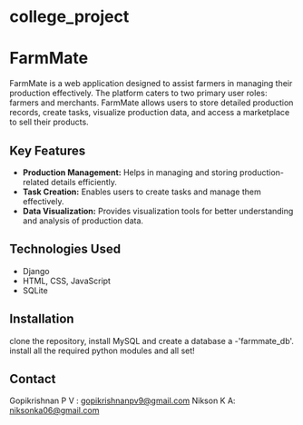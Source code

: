 # college_project


# FarmMate

FarmMate is a web application designed to assist farmers in managing their production effectively. 
The platform caters to two primary user roles: farmers and merchants. 
FarmMate allows users to store detailed production records, create tasks, visualize production data,
and access a marketplace to sell their products.

## Key Features

- **Production Management:** Helps in managing and storing production-related details efficiently.
- **Task Creation:** Enables users to create tasks and manage them effectively.
- **Data Visualization:** Provides visualization tools for better understanding and analysis of production data.

## Technologies Used

- Django
- HTML, CSS, JavaScript
- SQLite

## Installation

clone the repository, install MySQL and create a database a -'farmmate_db'.
install all the required python modules and all set!

## Contact
Gopikrishnan P V : gopikrishnanpv9@gmail.com
Nikson K A: niksonka06@gmail.com
